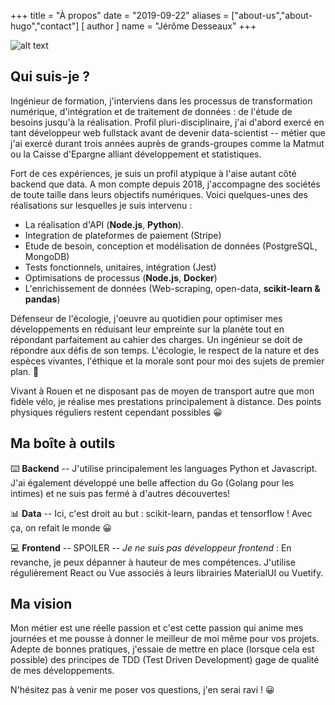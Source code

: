 +++
title = "À propos"
date = "2019-09-22"
aliases = ["about-us","about-hugo","contact"]
[ author ]
  name = "Jérôme Desseaux"
+++

![alt text](/pngfuel.com.png "Logo Title Text 1")

## Qui suis-je ?

<!--
Ingénieur spécialisé en Architecture des systèmes d'information, je conçois et réalise des applications web et mobiles **pérennes, structurées et maintenables** depuis 2011 et, plus récemment en freelance, depuis 2018.  -->

Ingénieur de formation, j'interviens dans les processus de transformation numérique, d'intégration et de traitement de données : de l'étude de besoins jusqu'à la réalisation. Profil pluri-disciplinaire, j'ai d'abord exercé en tant développeur web fullstack avant de devenir data-scientist -- métier que j'ai exercé durant trois années auprès de grands-groupes comme la Matmut ou la Caisse d'Epargne alliant développement et statistiques.

Fort de ces expériences, je suis un profil atypique à l'aise autant côté backend que data. A mon compte depuis 2018, j'accompagne des sociétés de toute taille dans leurs objectifs numériques. Voici quelques-unes des réalisations sur lesquelles je suis intervenu :

- La réalisation d'API (**Node.js**, **Python**).
- Integration de plateformes de paiement (Stripe)
- Etude de besoin, conception et modélisation de données (PostgreSQL, MongoDB)
- Tests fonctionnels, unitaires, intégration (Jest)
- Optimisations de processus (**Node.js**, **Docker**)
- L'enrichissement de données (Web-scraping, open-data, **scikit-learn & pandas**)

Défenseur de l'écologie, j'oeuvre au quotidien pour optimiser mes développements en réduisant leur empreinte sur la planète tout en répondant parfaitement au cahier des charges. Un ingénieur se doit de répondre aux défis de son temps. L'écologie, le respect de la nature et des espèces vivantes, l'éthique et la morale sont pour moi des sujets de premier plan. 🌲

Vivant à Rouen et ne disposant pas de moyen de transport autre que mon fidèle vélo, je réalise mes prestations principalement à distance. Des points physiques réguliers restent cependant possibles 😀

## Ma boîte à outils

⌨️ **Backend** -- J'utilise principalement les languages Python et Javascript. J'ai également développé une belle affection du Go (Golang pour les intimes) et ne suis pas fermé à d'autres découvertes!

📊 **Data** -- Ici, c'est droit au but : scikit-learn, pandas et tensorflow ! Avec ça, on refait le monde 😀

💻 **Frontend** -- SPOILER -- _Je ne suis pas développeur frontend_ : En revanche, je peux dépanner à hauteur de mes compétences. J'utilise régulièrement React ou Vue associés à leurs librairies MaterialUI ou Vuetify.

 <!-- Je réalise aussi des applications mobiles à l'aide du nouveau framework montant de Google : **Flutter**. Plus récemment, j'ai obtenu une certification **Swift** me permettant de développer des compétences sur les applications natives iOS. -->

## Ma vision

Mon métier est une réelle passion et c'est cette passion qui anime mes journées et me pousse à donner le meilleur de moi même pour vos projets. Adepte de bonnes pratiques, j'essaie de mettre en place (lorsque cela est possible) des principes de TDD (Test Driven Development) gage de qualité de mes développements.

<!-- Comme disait Léonard de Vinci :

> *Les détails font la perfection, mais la perfection n'est pas un détail"*.  -->

N'hésitez pas à venir me poser vos questions, j'en serai ravi ! 😀
